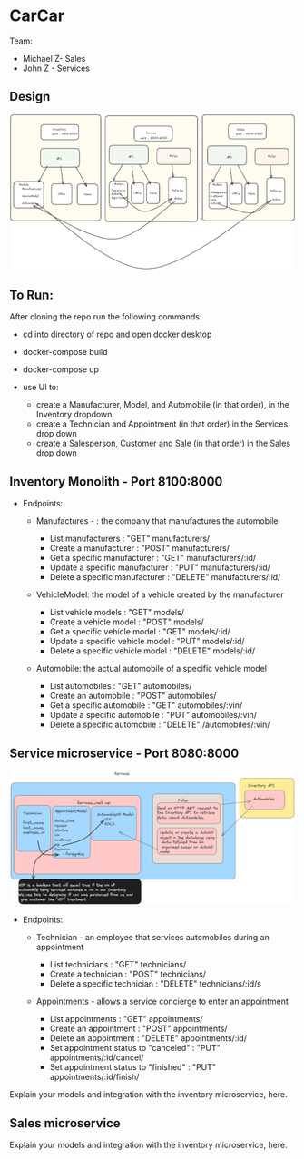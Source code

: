 # CarCar

Team:

* Michael Z- Sales
* John Z - Services

## Design
![alt text](/img/projectDiagram.png "Project overview")

## To Run:
After cloning the repo run the following commands:
- cd into directory of repo and open docker desktop

- docker-compose build
- docker-compose up
- use UI to:
    - create a Manufacturer, Model, and Automobile (in that order), in the Inventory dropdown.
    - create a Technician and Appointment (in that order) in the Services drop down
    - create a Salesperson, Customer and Sale (in that order) in the Sales drop down
    



## Inventory Monolith - Port 8100:8000

- Endpoints: 

    + Manufactures - : the company that manufactures the automobile
        - List manufacturers : "GET"  manufacturers/
        - Create a manufacturer : "POST"  manufacturers/
        - Get a specific manufacturer : "GET"  manufacturers/:id/
        - Update a specific manufacturer : "PUT"  manufacturers/:id/
        - Delete a specific manufacturer : "DELETE"  manufacturers/:id/

    + VehicleModel: the model of a vehicle created by the manufacturer
        - List vehicle models : "GET"  models/
        - Create a vehicle model : "POST"  models/
        - Get a specific vehicle model : "GET"  models/:id/
        - Update a specific vehicle model : "PUT"  models/:id/
        - Delete a specific vehicle model : "DELETE"  models/:id/

    + Automobile: the actual automobile of a specific vehicle model
        - List automobiles : "GET"  automobiles/
        - Create an automobile : "POST"  automobiles/
        - Get a specific automobile : "GET"  automobiles/:vin/
        - Update a specific automobile : "PUT"  automobiles/:vin/
        - Delete a specific automobile : "DELETE"  /automobiles/:vin/



## Service microservice - Port 8080:8000
![alt text](/img/serviceDiagram.png "Project overview")
- Endpoints:
    + Technician -  an employee that services automobiles during an appointment
        - List technicians : "GET"  technicians/
        - Create a technician	: "POST"  technicians/
        - Delete a specific technician : "DELETE"  technicians/:id/s

    + Appointments - allows a service concierge to enter an appointment
        - List appointments : "GET"  appointments/
        - Create an appointment : "POST"  appointments/
        - Delete an appointment : "DELETE"  appointments/:id/
        - Set appointment status to "canceled" : "PUT"  appointments/:id/cancel/
        - Set appointment status to "finished" : "PUT"  appointments/:id/finish/


Explain your models and integration with the inventory
microservice, here.

## Sales microservice

Explain your models and integration with the inventory
microservice, here.
